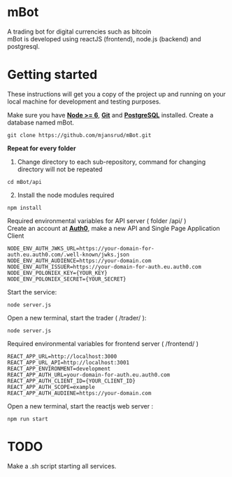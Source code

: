 # mBot
A trading bot for digital currencies such as bitcoin </br>
mBot is developed using reactJS (frontend), node.js (backend) and postgresql.

# Getting started
These instructions will get you a copy of the project up and running on your local machine for development and testing purposes.

Make sure you have [**Node >= 6**](https://nodejs.org/en/download/),  [**Git**](https://git-scm.com/downloads) and [**PostgreSQL**](https://www.postgresql.org/download/) installed. Create a database named mBot. 

```
git clone https://github.com/mjansrud/mBot.git 
```

**Repeat for every folder**
1) Change directory to each sub-repository, command for changing directory will not be repeated
```
cd mBot/api
```
2) Install the node modules required
```
npm install
```

Required environmental variables for API server ( folder /api/ ) </br>
Create an account at [**Auth0**](http://auth0.com/), make a new API and Single Page Application Client
```
NODE_ENV_AUTH_JWKS_URL=https://your-domain-for-auth.eu.auth0.com/.well-known/jwks.json
NODE_ENV_AUTH_AUDIENCE=https://your-domain.com
NODE_ENV_AUTH_ISSUER=https://your-domain-for-auth.eu.auth0.com
NODE_ENV_POLONIEX_KEY={YOUR_KEY}
NODE_ENV_POLONIEX_SECRET={YOUR_SECRET}
```
Start the service:
```
node server.js
```

Open a new terminal, start the trader ( /trader/ ):
```
node server.js
```

Required environmental variables for frontend server ( /frontend/ )
```
REACT_APP_URL=http://localhost:3000
REACT_APP_URL_API=http://localhost:3001
REACT_APP_ENVIRONMENT=development
REACT_APP_AUTH_URL=your-domain-for-auth.eu.auth0.com
REACT_APP_AUTH_CLIENT_ID={YOUR_CLIENT_ID}
REACT_APP_AUTH_SCOPE=example
REACT_APP_AUTH_AUDIENE=https://your-domain.com
```

Open a new terminal, start the reactjs web server :
```
npm run start
```

# TODO
Make a .sh script starting all services.
